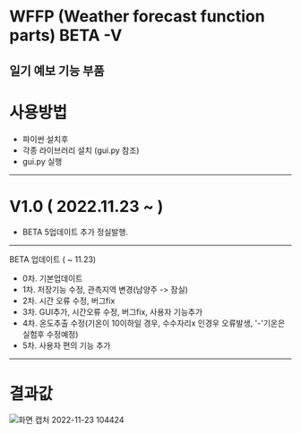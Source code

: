 # WFFP (Weather forecast function parts) BETA -V

일기 예보 기능 부품
------------------
# 사용방법

- 파이썬 설치후
- 각종 라이브러리 설치 (gui.py 참조)
- gui.py 실행
------------------

# V1.0 ( 2022.11.23 ~ )
 - BETA 5업데이트 추가 정실발행.
 
-------------------
 BETA 업데이트 ( ~ 11.23)
 - 0차. 기본업데이트
 - 1차. 저장기능 수정, 관측지역 변경(남양주 -> 잠실)
 - 2차. 시간 오류 수정, 버그fix
 - 3차. GUI추가, 시간오류 수정, 버그fix, 사용자 기능추가
 - 4차. 온도추출 수정(기온이 10이하일 경우, 수수자리x 인경우 오류발생, '-'기온은 실험후 수정예정)
 - 5차. 사용자 편의 기능 추가
 ------------------
# 결과값
![화면 캡처 2022-11-23 104424](https://user-images.githubusercontent.com/79848348/203454490-07ca6409-23c1-4c8d-9627-3bbd31ddfc3d.png)

